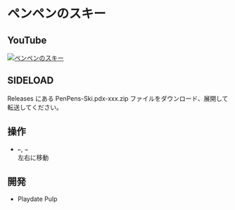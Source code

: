 # ペンペンのスキー

## YouTube
[![ペンペンのスキー](http://img.youtube.com/vi/tqcyAXpqmOo/0.jpg)](https://www.youtube.com/watch?v=tqcyAXpqmOo)

## SIDELOAD
Releases にある PenPens-Ski.pdx-xxx.zip ファイルをダウンロード、展開して転送してください。

## 操作
- `←`, `→`<br>左右に移動

## 開発
- Playdate Pulp
